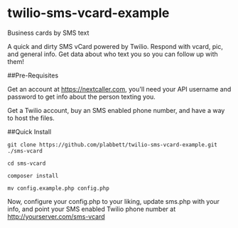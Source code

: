 # twilio-sms-vcard-example
Business cards by SMS text

A quick and dirty SMS vCard powered by Twilio. Respond with vcard, pic, and general info. Get data about who text you so you can follow up with them!


##Pre-Requisites

Get an account at https://nextcaller.com, you'll need your API username and password to get info about the person texting you.

Get a Twilio account, buy an SMS enabled phone number, and have a way to host the files.

##Quick Install

`git clone https://github.com/plabbett/twilio-sms-vcard-example.git ./sms-vcard`

`cd sms-vcard`

`composer install`

`mv config.example.php config.php`

Now, configure your config.php to your liking, update sms.php with your info, and point your SMS enabled Twilio phone number at http://yourserver.com/sms-vcard


